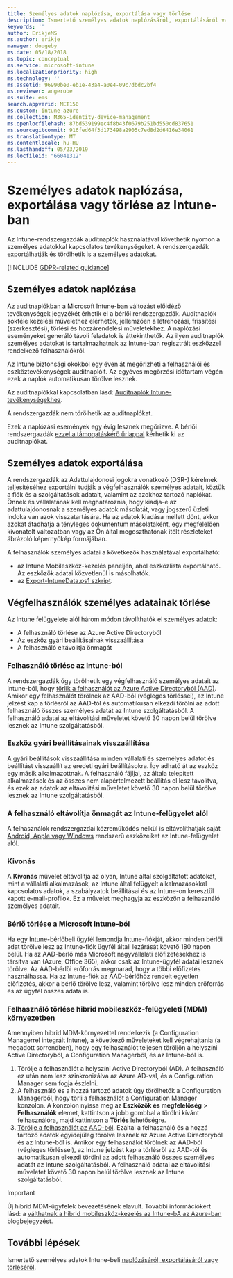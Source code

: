 ```yaml
---
title: Személyes adatok naplózása, exportálása vagy törlése
description: Ismertető személyes adatok naplózásáról, exportálásáról vagy törléséről.
keywords: ''
author: ErikjeMS
ms.author: erikje
manager: dougeby
ms.date: 05/18/2018
ms.topic: conceptual
ms.service: microsoft-intune
ms.localizationpriority: high
ms.technology: ''
ms.assetid: 96990be0-eb1e-43a4-a0e4-09c7dbdc2bf4
ms.reviewer: angerobe
ms.suite: ems
search.appverid: MET150
ms.custom: intune-azure
ms.collection: M365-identity-device-management
ms.openlocfilehash: 87bd539199ec4f8b43f0679b251bd550cd837651
ms.sourcegitcommit: 916fed64f3d173498a2905c7ed8d2d6416e34061
ms.translationtype: MT
ms.contentlocale: hu-HU
ms.lasthandoff: 05/23/2019
ms.locfileid: "66041312"
---
```

# <a name="audit-export-or-delete-personal-data-in-intune"></a>Személyes adatok naplózása, exportálása vagy törlése az Intune-ban

Az Intune-rendszergazdák auditnaplók használatával követhetik nyomon a személyes adatokkal kapcsolatos tevékenységeket. A rendszergazdák exportálhatják és törölhetik is a személyes adatokat.

[!INCLUDE [GDPR-related guidance](./includes/gdpr-intro-sentence.md)]

## <a name="audit-personal-data"></a>Személyes adatok naplózása

Az auditnaplókban a Microsoft Intune-ban változást előidéző tevékenységek jegyzékét érhetik el a bérlői rendszergazdák. Auditnaplók sokféle kezelési művelethez elérhetők, jellemzően a létrehozási, frissítési (szerkesztési), törlési és hozzárendelési műveletekhez. A naplózási eseményeket generáló távoli feladatok is áttekinthetők. Az ilyen auditnaplók személyes adatokat is tartalmazhatnak az Intune-ban regisztrált eszközzel rendelkező felhasználókról.  

Az Intune biztonsági okokból egy éven át megőrizheti a felhasználói és eszköztevékenységek auditnaplóit. Az egyéves megőrzési időtartam végén ezek a naplók automatikusan törölve lesznek.

Az auditnaplókkal kapcsolatban lásd: [Auditnaplók Intune-tevékenységekhez](monitor-audit-logs.md). 

A rendszergazdák nem törölhetik az auditnaplókat.

Ezek a naplózási események egy évig lesznek megőrizve. A bérlői rendszergazdák [ezzel a támogatáskérő űrlappal](https://privacy.microsoft.com/en-US/privacy-questions?) kérhetik ki az auditnaplókat.

## <a name="export-personal-data"></a>Személyes adatok exportálása

A rendszergazdák az Adattulajdonosi jogokra vonatkozó (DSR-) kérelmek teljesítéséhez exportálni tudják a végfelhasználók személyes adatait, köztük a fiók és a szolgáltatások adatait, valamint az azokhoz tartozó naplókat. Önnek és vállalatának kell meghatároznia, hogy kiadja-e az adattulajdonosnak a személyes adatok másolatát, vagy jogszerű üzleti indoka van azok visszatartására. Ha az adatok kiadása mellett dönt, akkor azokat átadhatja a tényleges dokumentum másolataként, egy megfelelően kivonatolt változatban vagy az Ön által megoszthatónak ítélt részleteket ábrázoló képernyőkép formájában.

A felhasználók személyes adatai a következők használatával exportálható: 
- az Intune Mobileszköz-kezelés paneljén, ahol eszközlista exportálható. Az eszközök adatai közvetlenül is másolhatók.
- az [Export-IntuneData.ps1 szkript](https://aka.ms/intunedataexport).

## <a name="delete-end-user-personal-data"></a>Végfelhasználók személyes adatainak törlése

Az Intune felügyelete alól három módon távolíthatók el személyes adatok:
- A felhasználó törlése az Azure Active Directoryból
- Az eszköz gyári beállításainak visszaállítása
- A felhasználó eltávolítja önmagát

### <a name="delete-a-user-from-intune"></a>Felhasználó törlése az Intune-ból

A rendszergazdák úgy törölhetik egy végfelhasználó személyes adatait az Intune-ból, hogy [törlik a felhasználót az Azure Active Directoryból (AAD)](https://docs.microsoft.com/azure/active-directory/add-users-azure-active-directory.md#delete-users-from-azure-ad). Amikor egy felhasználót törölnek az AAD-ból (végleges törléssel), az Intune jelzést kap a törlésről az AAD-tól és automatikusan elkezdi törölni az adott felhasználó összes személyes adatát az Intune szolgáltatásból. A felhasználó adatai az eltávolítási műveletet követő 30 napon belül törölve lesznek az Intune szolgáltatásból.

### <a name="reset-device-to-factory-settings"></a>Eszköz gyári beállításainak visszaállítása
A gyári beállítások visszaállítása minden vállalati és személyes adatot és beállítást visszaállít az eredeti gyári beállításokra. Így adható át az eszköz egy másik alkalmazottnak. A felhasználó fájljai, az általa telepített alkalmazások és az összes nem alapértelmezett beállítás el lesz távolítva, és ezek az adatok az eltávolítási műveletet követő 30 napon belül törölve lesznek az Intune szolgáltatásból.

### <a name="user-self-removal-from-intune-management"></a>A felhasználó eltávolítja önmagát az Intune-felügyelet alól
A felhasználók rendszergazdai közreműködés nélkül is eltávolíthatják saját [Android, Apple vagy Windows](https://docs.microsoft.com/intune-user-help/unenroll-your-device-from-intune-android.md) rendszerű eszközeiket az Intune-felügyelet alól.   

### <a name="retire"></a>Kivonás
A **Kivonás** művelet eltávolítja az olyan, Intune által szolgáltatott adatokat, mint a vállalati alkalmazások, az Intune által felügyelt alkalmazásokkal kapcsolatos adatok, a szabályzatok beállításai és az Intune-on keresztül kapott e-mail-profilok. Ez a művelet meghagyja az eszközön a felhasználó személyes adatait.

### <a name="delete-a-tenant-from-microsoft-intune"></a>Bérlő törlése a Microsoft Intune-ból

Ha egy Intune-bérlőbeli ügyfél lemondja Intune-fiókját, akkor minden bérlői adat törölve lesz az Intune-fiók ügyfél általi lezárását követő 180 napon belül. Ha az AAD-bérlő más Microsoft nagyvállalati előfizetésekhez is társítva van (Azure, Office 365), akkor csak az Intune-ügyfél adatai lesznek törölve. Az AAD-bérlői erőforrás megmarad, hogy a többi előfizetés használhassa. Ha az Intune-fiók az AAD-bérlőhöz rendelt egyetlen előfizetés, akkor a bérlő törölve lesz, valamint törölve lesz minden erőforrás és az ügyfél összes adata is.

### <a name="delete-a-user-in-a-hybrid-mobile-device-management-mdm-environment"></a>Felhasználó törlése hibrid mobileszköz-felügyeleti (MDM) környezetben
Amennyiben hibrid MDM-környezettel rendelkezik (a Configuration Managerrel integrált Intune), a következő műveleteket kell végrehajtania (a megadott sorrendben), hogy egy felhasználót teljesen töröljön a helyszíni Active Directoryból, a Configuration Managerből, és az Intune-ból is.

1. Törölje a felhasználót a helyszíni Active Directoryból (AD). A felhasználó ez után nem lesz szinkronizálva az Azure AD-val, és a Configuration Manager sem fogja észlelni. 
2. A felhasználó és a hozzá tartozó adatok úgy törölhetők a Configuration Managerből, hogy törli a felhasználót a Configuration Manager konzolon. A konzolon nyissa meg az **Eszközök és megfelelőség** > **Felhasználók** elemet, kattintson a jobb gombbal a törölni kívánt felhasználóra, majd kattintson a **Törlés** lehetőségre.
3. [Törölje a felhasználót az AAD-ból](https://docs.microsoft.com/azure/active-directory/add-users-azure-active-directory.md#delete-users-from-azure-ad). Ezáltal a felhasználó és a hozzá tartozó adatok egyidejűleg törölve lesznek az Azure Active Directoryból és az Intune-ból is. Amikor egy felhasználót törölnek az AAD-ból (végleges törléssel), az Intune jelzést kap a törlésről az AAD-tól és automatikusan elkezdi törölni az adott felhasználó összes személyes adatát az Intune szolgáltatásból. A felhasználó adatai az eltávolítási műveletet követő 30 napon belül törölve lesznek az Intune szolgáltatásból.

> [!Important]
>Új hibrid MDM-ügyfelek bevezetésének elavult. További információkért lásd: a [válthatnak a hibrid mobileszköz-kezelés az Intune-bA az Azure-ban](https://techcommunity.microsoft.com/t5/Intune-Customer-Success/Move-from-Hybrid-Mobile-Device-Management-to-Intune-on-Azure/ba-p/280150) blogbejegyzést.

## <a name="next-steps"></a>További lépések

Ismertető személyes adatok Intune-beli [naplózásáról, exportálásáról vagy törléséről](privacy-data-audit-export-delete.md).

